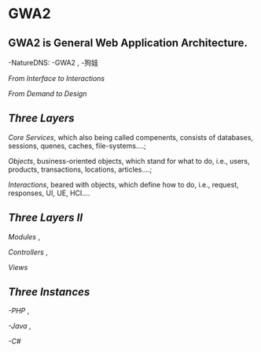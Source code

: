 # GWA2
GWA2 is General Web Application Architecture.  
----
-NatureDNS: -GWA2 , -狗娃

*From Interface to Interactions*

*From Demand to Design*

***Three Layers***
----
*Core Services*, which also being called compenents, consists of databases, sessions, quenes, caches, file-systems....; 

*Objects*, business-oriented objects, which stand for what to do, i.e., users, products, transactions, locations, articles....; 

*Interactions*, beared with objects, which define how to do, i.e., request, responses, UI, UE, HCI.... 

***Three Layers II***
----
*Modules* , 

*Controllers* ,

*Views*

***Three Instances***
----
*-PHP* , 

*-Java* ,

*-C#*
